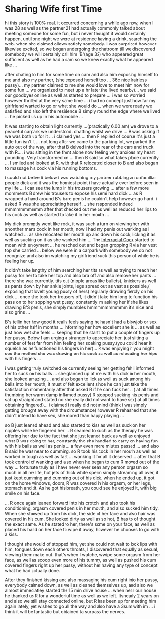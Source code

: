 # Sharing Wife first Time

hi this story is 100% real. it occurred concerning a while ago now, when I was 28 as well as the partner 21 had actually commonly talked about meeting someone for some fun, but i never thought it would certainly happen, until one night we were at residence having a drink, searching the web. when she claimed allows satisfy somebody. i was surprised however likewise excited, so we began undergoing the chatroom till we discovered somebody we will certainly call him 'B'(age 32) who appeared great sufficient as well as he had a cam so we knew exactly what he appeared like ...

after chating to him for some time on cam and also him exposing himself to me and also my partner, (she exposed herself too ... 36c nice hairless pussy)... my partner claimed to me she would love to meet him now for some fun ... we organized to meet up a hr later.(he lived nearby)... we said our goodbyes online as well as started to prepare ... i was so worried however thrilled at the very same time ... i had no concept just how far my girlfriend wanted to go or what she would do ... when we were ready we satisfied and also left the residence B simply round the edge where we lived ... he picked us up in his automobile ...

It was starting to obtain light currently ...(practically 6.00 am) we drove to a peaceful carpark we understood. chatting whilst we drive ... B was asking if we was both up for it ... i claimed yes ... then R replied of course it's just a little fun isn't it ... not long after we came to the parking lot, we parked the auto out of the way, after that B delved into the rear of the cars and truck with R.... i was sitting in the front alone now feeling very anxious my heart pounding. Very transformed on ... then B said so what takes place currently ... I smiled and looked at R, with that R relocated closer to B and also began to massage his cock via his running bottoms.

i could not belive it below i was watching my partner rubbing an unfamiliar people dick and it was the horniest point i have actually ever before seen in my life ... i can see the lump in his trousers growing ... after a few more momments B drew his trousers to expose his semi hard dick ... as R wrapped a hand around B's bare penis he couldn't help however go hard. i asked R was she appreciating herself ... she responded indeed mmmmmmmmmm after that checked out me as well as reduced her lips to his cock as well as started to take it in her mouth ...

My dick promptly went like rock, it was such a turn on viewing her with anonther mans cock in her mouth, now i had my penis out wanking as i watched ... as she relocated her mouth up and down his cock, licking it as well as sucking on it as she wanked him ... The [Interracial Cock](https://wifesharingvideos.com/interracial/) started to moan with enjoyment ... he reached out and began gropping R via her vest top she carried ... below we were in a carpark with somebody we do not recognize and also im watching my girlfriend suck this person of while he is feeling her up.

It didn't take lengthy of him searching her tits as well as trying to reach her pussy for her to take her top and also bra off and also remove her pants ... there she was currently. tits out (nipple areas like bullets), knickers as well as pants down by her ankle joints, legs spread out as vast as possible,( exposing that lovelt young pussy of hers) regularly drawing fiercly on his dick ... once she took her trousers off, it didn't take him long to function his pass on to her sopping wet pussy, constantly im asking her if she likes drawing B'S penis, she simply mumbles hmmmmmmmmmm it's nice and also grins ...

B's tellin her how good it really feels saying he hasn't had a blowjob or sex of his other half in months ... informing her how excellent she is ... as well as just how wet she feels ... keeping that he starts to put a couple of fingers up her pussy. Below I am urging a stranger to appreciate her. just siiting a number of feet far from him feeling her soaking pussy.(you could hear it squelch as he functioned his fingers in her)... R was enjoying it you might see the method she was drawing on his cock as well as relocating her hips with his fingers ...

i was getting truly switched on currently seeing her getting felt i informed her to suck on his balls ... she glanced up at me with his dick in her mouth, she looked amazing ... and also began to lick as well as suck among his balls into her mouth, it must of felt excellent since he can just take the satisfaction momentarily after that asked R if he can fuck her ...( at all times thumbing her warm damp inflamed pussy) R stopped sucking his penis and sat up straight and stated no she really did not want to have sex( at all times obtaining fingered)... i claimed i really did not mind (think i was simply getting brought away with the circumstance) however R rehashed that she didn't intend to have sex, she mored than happy playing ...

so B just leaned ahead and also started to kiss as well as suck on her nipples while he fingered her ... R seamed to such as the therapy he was offering her due to the fact that she just leaned back as well as enjoyed what B was doing to her, constantly tho she handled to carry on having fun with his balls as well as penis ... a few even more miutes passed ... and also B said he was near to cumming. so R took his cock in her mouth as well as worked in tough as well as fast ... wanking it for all it deserved ... after that B took control of wanking and also when he began to cum R moved out of the way ... fortunate truly as i have never ever sean any person orgasm so much in all my life, hot jets of thick white sperm simply streaming all over, it just kept cumming and cumming out of his dick. when he ended up, it got on the home windows, doors, R was covered in his orgasm, on her legs, stomach and tit. As he got his breath, you could see he enjoyed it, with big smile on his face.

... R once again leaned forward into his crotch, and also took his conditioning, orgasm covered penis in her mouth, and also sucked him tidy. When she showed up from his dick, the side of her face and also hair was covered in his cum. She looked dirty as well as so hot, B has to of thought the exact same. As he stated to her, there's some on your face, as well as placed his hand on her face to wipe it away, however he chooses to go with a kiss.

I thought she would of stopped him, yet she could not wait to lock lips with him, tongues down each others throats, I discovered that equally as sexual, viewing them make out. that's when I watche, wwipe some orgasm from her face, as well as scoop even more of his tummy, as well as pushed his cum covered fingers right up her pussy, without her having any type of concept what he had actually done.

After they finished kissing and also massaging his cum right into her pussy, everybody calmed down, as well as cleaned themselves up, and also we almost immediatley started the 15 min drive house ... when near our house he thanked us R for a wonderful time as well as we left. Itsnearly 2 years on and also we still stay connected online, but R has been up for meeting him again lately, yet wishes to go all the way and also have a 3sum with im ... i think it will be fantastic but obtained ta surpass the nerves.



